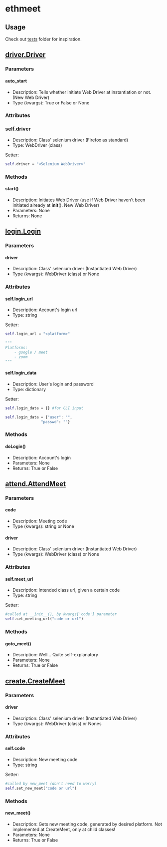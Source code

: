 # ethmeet
## Usage
Check out [tests](https://github.com/sourcerer0/ethmeet/tree/master/tests) folder for inspiration.

## [driver.Driver](https://github.com/sourcerer0/ethmeet/blob/master/ethmeet/driver/driver.py)
### Parameters
#### auto_start
- Description: Tells whether initiate Web Driver at instantiation or not. (New Web Driver)
- Type (kwargs): True or False or None

### Attributes
### self.driver
- Description: Class' selenium driver (Firefox as standard)
- Type: WebDriver (class)

Setter:
```python
self.driver = "<Selenium WebDriver>"
```

### Methods
#### start()
- Description: Initiates Web Driver (use if Web Driver haven't been initiated already at __init__(). New Web Driver)
- Parameters: None
- Returns: None

## [login.Login](https://github.com/sourcerer0/ethmeet/blob/master/ethmeet/login/login.py)
### Parameters
#### driver
- Description: Class' selenium driver (Instantiated Web Driver)
- Type (kwargs): WebDriver (class) or None

### Attributes
#### self.login_url
- Description: Account's login url
- Type: string

Setter:
```python
self.login_url = "<platform>"

"""
Platforms:
    - google / meet
    - zoom
"""
```

#### self.login_data
- Description: User's login and password
- Type: dictionary

Setter:
```python
self.login_data = {} #for CLI input

self.login_data = {"user": "",
                "passwd": ""}
```

### Methods
#### doLogin()
- Description: Account's login
- Parameters: None
- Returns: True or False

## [attend.AttendMeet](https://github.com/sourcerer0/ethmeet/blob/master/ethmeet/attend/attendMeet.py)
### Parameters
#### code
- Description: Meeting code
- Type (kwargs): string or None

#### driver
- Description: Class' selenium driver (Instantiated Web Driver)
- Type (kwargs): WebDriver (class) or None

### Attributes
#### self.meet_url
- Description: Intended class url, given a certain code
- Type: string

Setter:
```python
#called at __init__(), by kwargs['code'] parameter
self.set_meeting_url("code or url")
```

### Methods
#### goto_meet()
- Description: Well... Quite self-explanatory
- Parameters: None
- Returns: True or False

## [create.CreateMeet](https://github.com/sourcerer0/ethmeet/blob/master/ethmeet/create/createMeet.py)
### Parameters
#### driver
- Description: Class' selenium driver (Instantiated Web Driver)
- Type (kwargs): WebDriver (class) or Nones

### Attributes
#### self.code
- Description: New meeting code
- Type: string

Setter:
```python
#called by new_meet (don't need to worry)
self.set_new_meet("code or url")
```

### Methods
#### new_meet()
- Description: Gets new meeting code, generated by desired platform. Not implemented at CreateMeet, only at child classes!
- Parameters: None
- Returns: True or False
